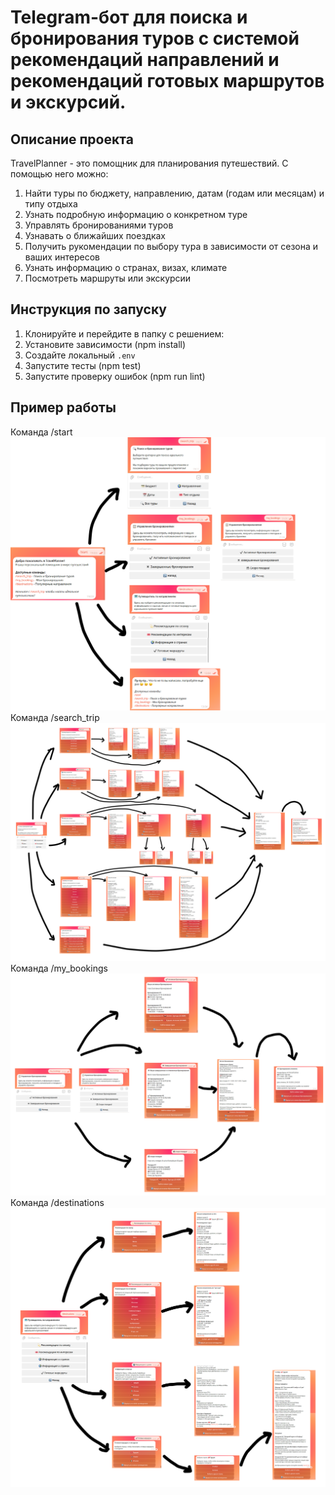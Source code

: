 # Telegram-бот для поиска и бронирования туров с системой рекомендаций направлений и рекомендаций готовых маршрутов и экскурсий.

## Описание проекта
TravelPlanner - это помощник для планирования путешествий. С помощью него можно:
1. Найти туры по бюджету, направлению, датам (годам или месяцам) и типу отдыха
2. Узнать подробную информацию о конкретном туре
3. Управлять бронированиями туров
4. Узнавать о ближайших поездках
5. Получить рукомендации по выбору тура в зависимости от сезона и ваших интересов
6. Узнать информацию о странах, визах, климате
7. Посмотреть маршруты или экскурсии 

## Инструкция по запуску
1. Клонируйте и перейдите в папку с решением:
2. Установите зависимости (npm install)
3. Создайте локальный `.env` 
4. Запустите тесты (npm test)
5. Запустите проверку ошибок (npm run lint)

## Пример работы
Команда /start
![1](<pictures-for-readme/start.png>) 
Команда /search_trip
![2](<pictures-for-readme/search_trip.png>) 
Команда /my_bookings
![3](<pictures-for-readme/my_bookings.png>) 
Команда /destinations
![4](<pictures-for-readme/destinations.png>) 
